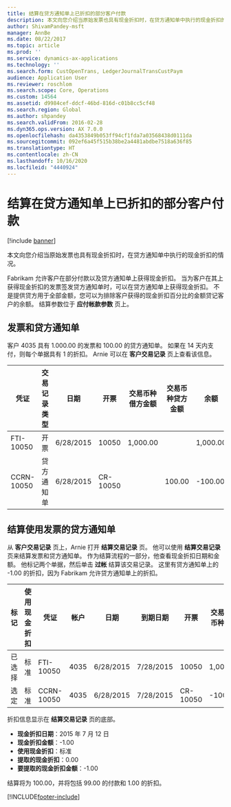 ```yaml
---
title: 结算在贷方通知单上已折扣的部分客户付款
description: 本文向您介绍当原始发票也具有现金折扣时，在贷方通知单中执行的现金折扣的情况。
author: ShivamPandey-msft
manager: AnnBe
ms.date: 08/22/2017
ms.topic: article
ms.prod: ''
ms.service: dynamics-ax-applications
ms.technology: ''
ms.search.form: CustOpenTrans, LedgerJournalTransCustPaym
audience: Application User
ms.reviewer: roschlom
ms.search.scope: Core, Operations
ms.custom: 14564
ms.assetid: d9984cef-ddcf-46bd-816d-c01b8cc5cf48
ms.search.region: Global
ms.author: shpandey
ms.search.validFrom: 2016-02-28
ms.dyn365.ops.version: AX 7.0.0
ms.openlocfilehash: da4353849b053ff94cf1fda7a03568438d0111da
ms.sourcegitcommit: 092ef6a45f515b38be2a4481abdbe7518a636f85
ms.translationtype: HT
ms.contentlocale: zh-CN
ms.lasthandoff: 10/16/2020
ms.locfileid: "4440924"
---
```

# <a name="settle-a-partial-customer-payment-that-has-discounts-on-credit-notes"></a>结算在贷方通知单上已折扣的部分客户付款

[!include [banner](../includes/banner.md)]

本文向您介绍当原始发票也具有现金折扣时，在贷方通知单中执行的现金折扣的情况。 

Fabrikam 允许客户在部分付款以及贷方通知单上获得现金折扣。 当为客户在其上获得现金折扣的发票签发贷方通知单时，可以在贷方通知单上获得现金折扣。 不是提供贷方用于全部金额，您可以为排除客户获得的现金折扣百分比的金额贷记客户的余额。 结算参数位于 **应付帐款参数** 页上。

## <a name="invoice-and-credit-note"></a>发票和贷方通知单
客户 4035 具有 1.000.00 的发票和 100.00 的贷方通知单。 如果在 14 天内支付，则每个单据具有 1 的折扣。 Arnie 可以在 **客户交易记录** 页上查看该信息。

| 凭证    | 交易记录类型 | 日期      | 开票  | 交易币种借方金额 | 交易币种贷方金额 | 余额  | 货币 |
|------------|------------------|-----------|----------|--------------------------------------|---------------------------------------|----------|----------|
| FTI-10050  | 开票          | 6/28/2015 | 10050    | 1,000.00                             |                                       | 1,000.00 | 美元      |
| CCRN-10050 | 贷方通知单      | 6/28/2015 | CR-10050 |                                      | 100.00                                | -100.00  | 美元      |

## <a name="settle-a-credit-note-with-an-invoice"></a>结算使用发票的贷方通知单
从 **客户交易记录** 页上，Arnie 打开 **结算交易记录** 页。 他可以使用 **结算交易记录** 页来结算发票和贷方通知单。 作为结算流程的一部分，他查看现金折扣日期和金额。 他标记两个单据，然后单击 **过帐** 结算该交易记录。 这里有贷方通知单上的 -1.00 的折扣，因为 Fabrikam 允许贷方通知单上的折扣。

| 标记     | 使用现金折扣 | 凭证    | 帐户 | 日期      | 到期日期  | 开票  | 交易记录币种金额 | 货币 | 要结算的金额 |
|----------|-------------------|------------|---------|-----------|-----------|----------|--------------------------------|----------|------------------|
| 已选择 | 标准            | FTI-10050  | 4035    | 6/28/2015 | 7/28/2015 | 10050    | 1,000.00                       | 美元      | 990.00           |
| 选定 | 标准            | CCRN-10050 | 4035    | 6/28/2015 | 7/28/2015 | CR-10050 | -100.00                        | 美元      | -99.00           |

折扣信息显示在 **结算交易记录** 页的底部。

- **现金折扣日期**：2015 年 7 月 12 日 
- **现金折扣金额**：-1.00     
- **使用现金折扣**：标准    
- **提取的现金折扣**：0.00      
- **要提取的现金折扣金额**：-1.00     

结算将为 100.00，并将包括 99.00 的付款和 1.00 的折扣。





[!INCLUDE[footer-include](../../includes/footer-banner.md)]